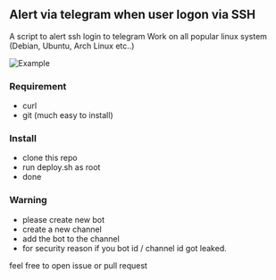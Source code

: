 ## Alert via telegram when user logon via SSH

A script to alert ssh login to telegram
Work on all popular linux system (Debian, Ubuntu, Arch Linux etc..)

![Example](msg.png)

### Requirement
- curl
- git (much easy to install)

### Install
- clone this repo
- run deploy.sh as root
- done

### Warning
- please create new bot
- create a new channel
- add the bot to the channel
- for security reason if you bot id / channel id got leaked.

feel free to open issue or pull request